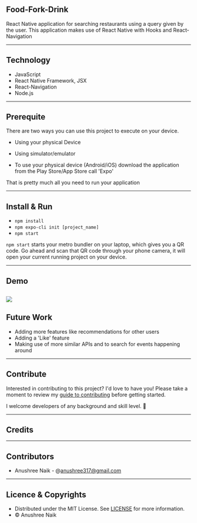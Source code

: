 ## Food-Fork-Drink

React Native application for searching restaurants using a query given by the user. 
This application makes use of React Native with Hooks and React-Navigation 

---
## Technology 

- JavaScript
- React Native Framework, JSX
- React-Navigation 
- Node.js

---
## Prerequite

There are two ways you can use this project to execute on your device. 
- Using your physical Device 
- Using simulator/emulator

- To use your physical device (Android/iOS) download the application from the Play Store/App Store call 'Expo'

That is pretty much all you need to run your application

---

## Install & Run

- `npm install`
- `npm expo-cli init [project_name]`    
- `npm start`

`npm start` starts your metro bundler on your laptop, which gives you a QR code. Go ahead and scan that QR code through your phone camera, it will open your current running project on your device. 

---

## Demo

![](https://github.com/Anushree-naik/Food-Fork-Drink/blob/master/demo.GIF)
---
## Future Work

- Adding more features like recommendations for other users
- Adding a 'Like' feature
- Making use of more similar APIs and to search for events happening around

---

## Contribute

Interested in contributing to this project? I'd love to have you! Please take a moment to review my [guide to contributing](CONTRIBUTING.md) before getting started.

I welcome developers of any background and skill level. 🌱

---
## Credits

---
## Contributors

- Anushree Naik - @<anushree317@gmail.com>

---
## Licence & Copyrights 

- Distributed under the MIT License. See [LICENSE](LICENSE.md) for more information.
- &copy; Anushree Naik



